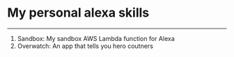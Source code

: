 # My personal alexa skills
-----
1. Sandbox: My sandbox AWS Lambda function for Alexa
2. Overwatch: An app that tells you hero coutners